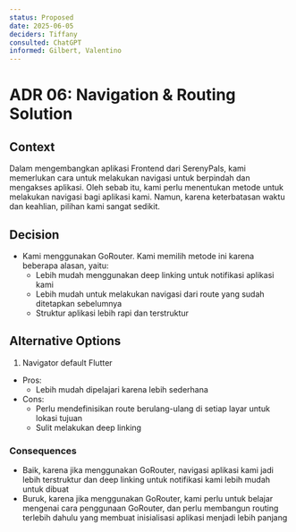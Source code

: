 ```yaml
---
status: Proposed
date: 2025-06-05
deciders: Tiffany
consulted: ChatGPT
informed: Gilbert, Valentino
---
```

# ADR 06: Navigation & Routing Solution

## Context

Dalam mengembangkan aplikasi Frontend dari SerenyPals, kami memerlukan cara untuk melakukan navigasi untuk berpindah dan mengakses aplikasi. Oleh sebab itu, kami perlu menentukan metode untuk melakukan navigasi bagi aplikasi kami. Namun, karena keterbatasan waktu dan keahlian, pilihan kami sangat sedikit.

## Decision

* Kami menggunakan GoRouter. Kami memilih metode ini karena beberapa alasan, yaitu:
    * Lebih mudah menggunakan deep linking untuk notifikasi aplikasi kami
    * Lebih mudah untuk melakukan navigasi dari route yang sudah ditetapkan sebelumnya
    * Struktur aplikasi lebih rapi dan terstruktur

## Alternative Options
1. Navigator default Flutter
  * Pros:
    * Lebih mudah dipelajari karena lebih sederhana
  * Cons:
    * Perlu mendefinisikan route berulang-ulang di setiap layar untuk lokasi tujuan
    * Sulit melakukan deep linking

### Consequences

* Baik, karena jika menggunakan GoRouter, navigasi aplikasi kami jadi lebih terstruktur dan deep linking untuk notifikasi kami lebih mudah untuk dibuat
* Buruk, karena jika menggunakan GoRouter, kami perlu untuk belajar mengenai cara penggunaan GoRouter, dan perlu membangun routing terlebih dahulu yang membuat inisialisasi aplikasi menjadi lebih panjang

